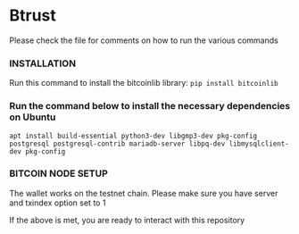 # Btrust

Please check the file for comments on how to run the various commands

### INSTALLATION
Run this command to install the bitcoinlib library:
```pip install bitcoinlib```

### Run the command below to install the necessary dependencies on Ubuntu
`apt install build-essential python3-dev libgmp3-dev pkg-config postgresql postgresql-contrib mariadb-server libpq-dev libmysqlclient-dev pkg-config`

### BITCOIN NODE SETUP
The wallet works on the testnet chain.
Please make sure you have server and txindex option set to 1

If the above is met, you are ready to interact with this repository

